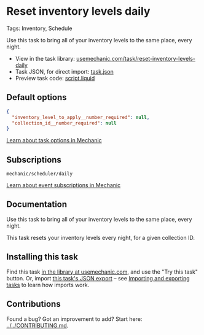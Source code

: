 # Reset inventory levels daily

Tags: Inventory, Schedule

Use this task to bring all of your inventory levels to the same place, every night.

* View in the task library: [usemechanic.com/task/reset-inventory-levels-daily](https://usemechanic.com/task/reset-inventory-levels-daily)
* Task JSON, for direct import: [task.json](../../tasks/reset-inventory-levels-daily.json)
* Preview task code: [script.liquid](./script.liquid)

## Default options

```json
{
  "inventory_level_to_apply__number_required": null,
  "collection_id__number_required": null
}
```

[Learn about task options in Mechanic](https://docs.usemechanic.com/article/471-task-options)

## Subscriptions

```liquid
mechanic/scheduler/daily
```

[Learn about event subscriptions in Mechanic](https://docs.usemechanic.com/article/408-subscriptions)

## Documentation

Use this task to bring all of your inventory levels to the same place, every night.

This task resets your inventory levels every night, for a given collection ID.

## Installing this task

Find this task [in the library at usemechanic.com](https://usemechanic.com/task/reset-inventory-levels-daily), and use the "Try this task" button. Or, import [this task's JSON export](../../tasks/reset-inventory-levels-daily.json) – see [Importing and exporting tasks](https://docs.usemechanic.com/article/505-importing-and-exporting-tasks) to learn how imports work.

## Contributions

Found a bug? Got an improvement to add? Start here: [../../CONTRIBUTING.md](../../CONTRIBUTING.md).
